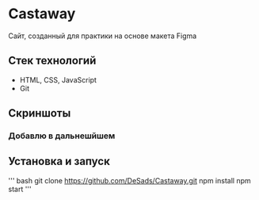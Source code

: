 # Castaway

Сайт, созданный для практики на основе макета Figma

## Стек технологий
- HTML, CSS, JavaScript
- Git

## Скриншоты 
### Добавлю в дальнешйшем

## Установка и запуск
''' 
bash 
git clone https://github.com/DeSads/Castaway.git 
npm install
npm start
'''